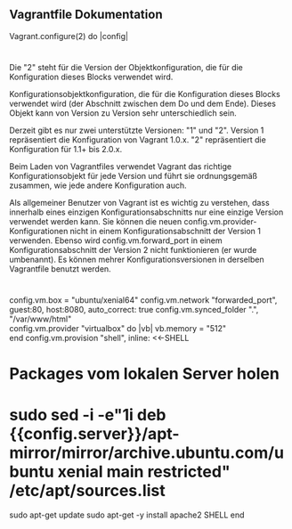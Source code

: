 Vagrantfile Dokumentation
-----------------------------
Vagrant.configure(2) do |config|
#
Die "2" steht für die Version der Objektkonfiguration, die für die Konfiguration dieses Blocks verwendet wird.


Konfigurationsobjektkonfiguration, die für die Konfiguration dieses Blocks verwendet wird (der Abschnitt zwischen dem Do und dem Ende). Dieses Objekt kann von Version zu Version sehr unterschiedlich sein.

Derzeit gibt es nur zwei unterstützte Versionen: "1" und "2". Version 1 repräsentiert die Konfiguration von Vagrant 1.0.x. "2" repräsentiert die Konfiguration für 1.1+ bis 2.0.x.

Beim Laden von Vagrantfiles verwendet Vagrant das richtige Konfigurationsobjekt für jede Version und führt sie ordnungsgemäß zusammen, wie jede andere Konfiguration auch.

Als allgemeiner Benutzer von Vagrant ist es wichtig zu verstehen, dass innerhalb eines einzigen Konfigurationsabschnitts nur eine einzige Version verwendet werden kann. Sie können die neuen config.vm.provider-Konfigurationen nicht in einem Konfigurationsabschnitt der Version 1 verwenden. Ebenso wird config.vm.forward_port in einem Konfigurationsabschnitt der Version 2 nicht funktionieren (er wurde umbenannt).
Es können mehrer Konfigurationsversionen in derselben Vagrantfile benutzt werden.
#
  config.vm.box = "ubuntu/xenial64"
  config.vm.network "forwarded_port", guest:80, host:8080, auto_correct: true
  config.vm.synced_folder ".", "/var/www/html"  
config.vm.provider "virtualbox" do |vb|
  vb.memory = "512"  
end
config.vm.provision "shell", inline: <<-SHELL
  # Packages vom lokalen Server holen
  # sudo sed -i -e"1i deb {{config.server}}/apt-mirror/mirror/archive.ubuntu.com/ubuntu xenial main restricted" /etc/apt/sources.list 
  sudo apt-get update
  sudo apt-get -y install apache2 
SHELL
end
<!--stackedit_data:
eyJoaXN0b3J5IjpbMTQxOTM4NTY1MCwtMTY0OTEyOTE2NCwtOT
kxNjMzODQsLTc1MDcxNTkyMl19
-->